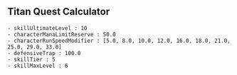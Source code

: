 ## Titan Quest Calculator

    - skillUltimateLevel : 10
    - characterManaLimitReserve : 50.0
    - characterRunSpeedModifier : [5.0, 8.0, 10.0, 12.0, 16.0, 18.0, 21.0, 25.0, 29.0, 33.0]
    - defensiveTrap : 100.0
    - skillTier : 5
    - skillMaxLevel : 6
